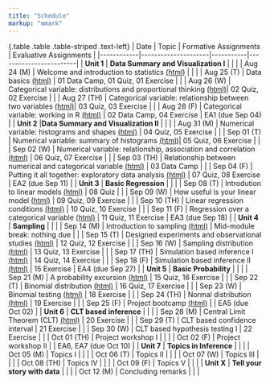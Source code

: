 ```yaml
---
title: "Schedule"
markup: "mmark"
---
```


{.table .table .table-striped .text-left}
| Date       | Topic              | Formative Assignments | Evaluative Assignments |
|------------|---------------------|-----------|------------------------|
| **Unit 1**     | **Data Summary and Visualization I** |            |                        |
| Aug 24 (M) |  Welcome and introduction to statistics [(html)](http://sshanshans.github.io/stat140/days/u1d1) |                   |                        |
| Aug 25 (T) |  Data basics [(html)](http://sshanshans.github.io/stat140/days/u1d2) |       01 Data Camp, 01 Quiz, 01 Exercise       |                        |
| Aug 26 (W) |  Categorical variable: distributions and proportional thinking  [(html)](http://sshanshans.github.io/stat140/days/u1d3)|     02 Quiz, 02 Exercise               |                        |
| Aug 27 (TH) | Categorical variable: relationship between two variables [(html)](http://sshanshans.github.io/stat140/days/u1d4)|    03 Quiz, 03 Exercise            |                        |
| Aug 28 (F) | Categorical variable: working in R [(html)](http://sshanshans.github.io/stat140/days/u1d5)  |    02 Data Camp, 04 Exercise   |    EA1 (due Sep 04)       |
| **Unit 2**     |**Data Summary and Visualization II** |                   |                        |
| Aug 31 (M) |  Numerical variable: histograms and shapes [(html)](http://sshanshans.github.io/stat140/days/u2d1) |   04 Quiz, 05 Exercise          |                        |
| Sep 01 (T) |  Numerical variable: summary of histograms [(html)](http://sshanshans.github.io/stat140/days/u2d2)|     05 Quiz, 06 Exercise         |                        |
| Sep 02 (W) |  Numerical variable: relationship, association and correlation [(html)](http://sshanshans.github.io/stat140/days/u2d3) |    06 Quiz, 07 Exercise            |                        |
| Sep 03 (TH) | Relationship between numerical and categorical variable [(html)](http://sshanshans.github.io/stat140/days/u2d4) |    03 Data Camp                 |                        |
| Sep 04 (F) | Putting it all together: exploratory data analysis [(html)](http://sshanshans.github.io/stat140/days/u2d5) |    07 Quiz, 08 Exercise                |      EA2 (due Sep 11)        |
| **Unit 3**     | **Basic Regression** |                     |                        |
| Sep 08 (T) |  Introdution to linear models [(html)](http://sshanshans.github.io/stat140/days/u3d1) |     08 Quiz        |                        |
| Sep 09 (W) |  How useful is your linear model [(html)](http://sshanshans.github.io/stat140/days/u3d2)  |    09 Quiz, 09 Exercise       |                        |
| Sep 10 (TH) | Linear regression conditions [(html)](http://sshanshans.github.io/stat140/days/u3d3)  |     10 Quiz, 10 Exercise   |                        |
| Sep 11 (F) |  Regression over a categorical variable  [(html)](http://sshanshans.github.io/stat140/days/u3d4) |   11 Quiz, 11 Exercise    |          EA3 (due Sep 18)              |
| **Unit 4**     | **Sampling** |                     |                        |
| Sep 14 (M) |  Introduction to sampling  [(html)](http://sshanshans.github.io/stat140/days/u4d1) |     Mid-module break: nothing due       |                        |
| Sep 15 (T) | Designed experiments and observational studies  [(html)](http://sshanshans.github.io/stat140/days/u4d2) |  12 Quiz, 12 Exercise     |                        |
| Sep 16 (W) | Sampling distribution  [(html)](http://sshanshans.github.io/stat140/days/u4d3) |   13 Quiz, 13 Exercise  |                        |
| Sep 17 (TH) | Simulation based inference I  [(html)](http://sshanshans.github.io/stat140/days/u4d4.html) |   14 Quiz, 14 Exercise   |                        |
| Sep 18 (F) | Simulation based inference II  [(html)](http://sshanshans.github.io/stat140/days/u4d5) |   15 Exercise     |         EA4 (due Sep 27)        |
| **Unit 5**  | **Basic Probability** |                     |                        |
| Sep 21 (M) |  A probability excursion  [(html)](http://sshanshans.github.io/stat140/days/u5d1) |  15 Quiz, 16 Exercise   |                        |
| Sep 22 (T) |  Binomial distribution  [(html)](http://sshanshans.github.io/stat140/days/u5d2) |  16 Quiz, 17 Exercise      |                        |
| Sep 23 (W) | Binomial testing  [(html)](http://sshanshans.github.io/stat140/days/u5d3-new) |  18 Exercise   |                        |
| Sep 24 (TH) | Normal distribution  [(html)](http://sshanshans.github.io/stat140/days/u5d4-new) | 19 Exercise  |       |
| Sep 25 (F) | Project bootcamp [(html)](http://sshanshans.github.io/stat140/days/u5d5)  |    |       EA5 (due Oct 02)         |
| **Unit 6**     | **CLT based inference** |                     |                        |
| Sep 28 (M) | Central Limit Theorem (CLT)  [(html)](http://sshanshans.github.io/stat140/days/u6d1)  | 20 Exercise   |             |
| Sep 29 (T) | CLT based confidence interval | 21 Exercise   |                        |
| Sep 30 (W) | CLT based hypothesis testing I |  22 Exercise   |                        |
| Oct 01 (TH) | Project workshop I  |                 |                        |
| Oct 02 (F) | Project workshop II |                |      EA6, EA7 (due Oct 10)    |
| **Unit 7**     | **Topics in Inference** |                      |                        |
| Oct 05 (M) | Topics I |             |                        |
| Oct 06 (T) |  Topics II |              |                        |
| Oct 07 (W) | Topics III |             |                        |
| Oct 08 (TH) | Topics IV |            |                        |
| Oct 09 (F) | Topics V |                        |                        |
| **Unit X**     | **Tell your story with data** |                      |                        |
| Oct 12 (M) | Concluding remarks |                      |                        |
